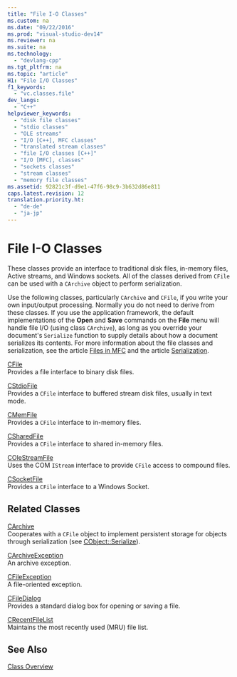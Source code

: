 ```yaml
---
title: "File I-O Classes"
ms.custom: na
ms.date: "09/22/2016"
ms.prod: "visual-studio-dev14"
ms.reviewer: na
ms.suite: na
ms.technology: 
  - "devlang-cpp"
ms.tgt_pltfrm: na
ms.topic: "article"
H1: "File I/O Classes"
f1_keywords: 
  - "vc.classes.file"
dev_langs: 
  - "C++"
helpviewer_keywords: 
  - "disk file classes"
  - "stdio classes"
  - "OLE streams"
  - "I/O [C++], MFC classes"
  - "translated stream classes"
  - "file I/O classes [C++]"
  - "I/O [MFC], classes"
  - "sockets classes"
  - "stream classes"
  - "memory file classes"
ms.assetid: 92821c3f-d9e1-47f6-98c9-3b632d86e811
caps.latest.revision: 12
translation.priority.ht: 
  - "de-de"
  - "ja-jp"
---
```

# File I-O Classes
These classes provide an interface to traditional disk files, in-memory files, Active streams, and Windows sockets. All of the classes derived from `CFile` can be used with a `CArchive` object to perform serialization.  
  
 Use the following classes, particularly `CArchive` and `CFile`, if you write your own input/output processing. Normally you do not need to derive from these classes. If you use the application framework, the default implementations of the **Open** and **Save** commands on the **File** menu will handle file I/O (using class `CArchive`), as long as you override your document's `Serialize` function to supply details about how a document serializes its contents. For more information about the file classes and serialization, see the article [Files in MFC](../VS_csharp/files-in-mfc.md) and the article [Serialization](../VS_csharp/serialization-in-mfc.md).  
  
 [CFile](../VS_csharp/cfile-class.md)  
 Provides a file interface to binary disk files.  
  
 [CStdioFile](../VS_csharp/cstdiofile-class.md)  
 Provides a `CFile` interface to buffered stream disk files, usually in text mode.  
  
 [CMemFile](../VS_csharp/cmemfile-class.md)  
 Provides a `CFile` interface to in-memory files.  
  
 [CSharedFile](../VS_csharp/csharedfile-class.md)  
 Provides a `CFile` interface to shared in-memory files.  
  
 [COleStreamFile](../VS_csharp/colestreamfile-class.md)  
 Uses the COM `IStream` interface to provide `CFile` access to compound files.  
  
 [CSocketFile](../VS_csharp/csocketfile-class.md)  
 Provides a `CFile` interface to a Windows Socket.  
  
## Related Classes  
 [CArchive](../VS_csharp/carchive-class.md)  
 Cooperates with a `CFile` object to implement persistent storage for objects through serialization (see [CObject::Serialize](../Topic/CObject::Serialize.md)).  
  
 [CArchiveException](../VS_csharp/carchiveexception-class.md)  
 An archive exception.  
  
 [CFileException](../VS_csharp/cfileexception-class.md)  
 A file-oriented exception.  
  
 [CFileDialog](../VS_csharp/cfiledialog-class.md)  
 Provides a standard dialog box for opening or saving a file.  
  
 [CRecentFileList](../VS_csharp/crecentfilelist-class.md)  
 Maintains the most recently used (MRU) file list.  
  
## See Also  
 [Class Overview](../VS_csharp/class-library-overview.md)